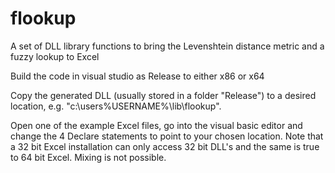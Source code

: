 # flookup
A set of DLL library functions to bring the Levenshtein distance metric and a fuzzy lookup to Excel

Build the code in visual studio as Release to either x86 or x64

Copy the generated DLL (usually stored in a folder "Release") to a desired location, e.g. "c:\users\%USERNAME%\lib\flookup".

Open one of the example Excel files, go into the visual basic editor and change the 4 Declare statements to point to your chosen location.
Note that a 32 bit Excel installation can only access 32 bit DLL's and the same is true to 64 bit Excel. Mixing is not possible.

